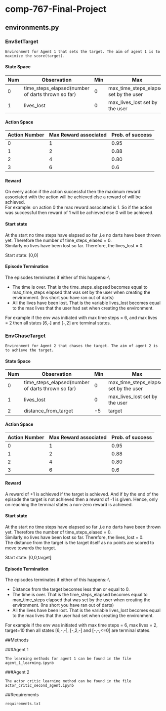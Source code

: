 
# comp-767-Final-Project
## environments.py
### EnvSetTarget 
```
Environment for Agent 1 that sets the target. The aim of agent 1 is to maximize the score(target).
```
#### State Space 

Num | Observation | Min | Max
---|---|---|---
0 | time_steps_elapsed(number of darts thrown so far) | 0 | max_time_steps_elapsed set by the user
1 |  lives_lost | 0 | max_lives_lost set by the user 



#### Action Space

Action Number | Max Reward associated| Prob. of success
------------ | -------------|--------------
0 | 1 | 0.95
1 | 2 | 0.88
2 | 4 | 0.80
3 | 6 | 0.6


#### Reward
On every action if the action successful then the maximum reward associated
with the action will be achieved else a reward of  will be achieved.\
For example: on action 0 the max reward associated is 1. So if the action was successful then reward of 1 will be achieved else 0 will be achieved.

#### Start state
At the start no time steps have elapsed so far ,i.e no darts have been thrown yet. Therefore the number of time_steps_elased = 0.\
Similarly no lives have been lost so far. Therefore, the lives_lost = 0.

Start state: [0,0] 

#### Episode Termination
The episodes terminates if either of this happens:-\
* The time is over. That is the time_steps_elapsed becomes equal to max_time_steps elapsed that was set by the user
when creating the environment. (Ins short you have ran out of darts)
* All the lives have been lost. That is the variable lives_lost becomes equal to the max lives that the user had set 
when creating the environment.

For example if the env was initiated with max time steps = 6, and max lives = 2 then all states [6,-] and [-,2] are terminal states.






### EnvChaseTarget
```
Environment for Agent 2 that chases the target. The aim of agent 2 is to achieve the target.
```
#### State Space 

Num | Observation | Min | Max
---|---|---|---
0 | time_steps_elapsed(number of darts thrown so far) | 0 | max_time_steps_elapsed set by the user
1 |  lives_lost | 0 | max_lives_lost set by the user 
2 | distance_from_target | -5 | target


#### Action Space

Action Number | Max Reward associated| Prob. of success
------------ | -------------|--------------
0 | 1 | 0.95
1 | 2 | 0.88
2 | 4 | 0.80
3 | 6 | 0.6

#### Reward
A reward of +1 is achieved if the target is achieved. And if by the end of the episode the target is not achieved then a reward of -1
is given. Hence, only on reaching the terminal states a non-zero reward is achieved.

#### Start state
At the start no time steps have elapsed so far ,i.e no darts have been thrown yet. Therefore the number of time_steps_elased = 0.\
Similarly no lives have been lost so far. Therefore, the lives_lost = 0.\
The distance from the target is the target itself as no points are scored to move towards the target.

Start state: [0,0,target] 

#### Episode Termination
The episodes terminates if either of this happens:-\
* Distance from the target becomes less than or equal to 0.
* The time is over. That is the time_steps_elapsed becomes equal to max_time_steps elapsed that was set by the user
when creating the environment. (Ins short you have ran out of darts)
* All the lives have been lost. That is the variable lives_lost becomes equal to the max lives that the user had set 
when creating the environment.

For example if the env was initiated with max time steps = 6, max lives = 2, target=10 then all states [6,-,-], [-,2,-] and [-,-,<=0] are terminal states.

##Methods

###Agent 1
```
The learning methods for agent 1 can be found in the file agent_1_learning.ipynb
```

###Agent 2 
```
The actor critic learning method can be found in the file actor_critic_second_agent.ipynb
```
##Requirements
```
requirements.txt
``` 
